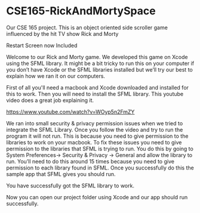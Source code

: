 # CSE165-RickAndMortySpace
Our CSE 165 project. This is an object oriented side scroller game influenced by the hit TV show Rick and Morty

Restart Screen now Included

Welcome to our Rick and Morty game. We developed this game on Xcode using the SFML library. It might be a bit tricky to run this on your computer if you don’t have Xcode or the SFML libraries installed but we’ll try our best to explain how we ran it on our computers.

First of all you'll need a macbook and Xcode downloaded and installed for this to work.
Then you will need to install the SFML library. This youtube video does a great job explaining it.

https://www.youtube.com/watch?v=WOyp5n2FmZY 

We ran into small security & privacy permission issues when we tried to integrate the SFML Library. Once you follow the video and try to run the program it will not run. This is because you need to give permission to the libraries to work on your macbook. To fix these issues you need to give permission to the libraries that SFML is trying to run. You do this by going to System Preferences->  Security & Privacy -> General  and allow the library to run. You’ll need to do this around 15 times because you need to give permission to each library found in SFML. Once you successfully do this the sample app that SFML gives you should run.

You have successfully got the SFML library to work.

Now you can open our project folder using Xcode and our app should run successfully.


